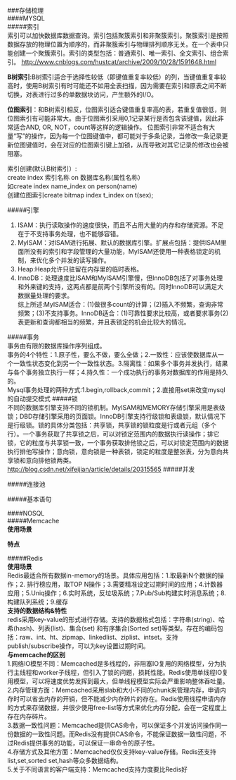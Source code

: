 ###存储梳理  
####MYSQL   
#####索引  
索引可以加快数据库数据查询。索引包括聚簇索引和非聚簇索引。聚簇索引是按照数据存放的物理位置为顺序的，而非聚簇索引与物理排列顺序无关。在一个表中只能创建一个聚簇索引。索引的类型包括：普通索引、唯一索引、全文索引、组合索引。  http://www.cnblogs.com/hustcat/archive/2009/10/28/1591648.html

**B树索引**:B树索引适合于选择性较低（即键值重复率较低）的列，当键值重复率较高时，使用B树索引有时可能还不如用全表扫描，因为需要在索引和原表之间不断切换，对表进行过多的单数据块访问，产生额外的I/O。

**位图索引**：和B树索引相反，位图索引适合键值重复率高的表，若重复值很低，则位图索引有可能非常大。由于位图索引采用0,1记录某行是否包含该键值，因此非常适合AND, OR, NOT，count等这样的逻辑操作。
位图索引非常不适合有大量“写”的操作，因为每一个位图键值中，都可能对于多条记录，当修改一条记录更新位图键值时，会在对应的位图索引键上加锁，从而导致对其它记录的修改也会被阻塞。

索引创建(默认B树索引）:   
create index 索引名称 on 数据库名称(属性名称）  
如create index name_index on person(name)  
创建位图索引create bitmap index t_index on t(sex);

#####引擎  
1. ISAM：执行读取操作的速度很快，而且不占用大量的内存和存储资源。不足在于不支持事务处理，也不能够容错。  
2. MyISAM：对ISAM进行拓展、默认的数据库引擎。扩展点包括：提供ISAM里面所没有的索引和字段管理的大量功能，MyISAM还使用一种表格锁定的机制，来优化多个并发的读写操作。
3. Heap:Heap允许只驻留在内存里的临时表格。  
4. InnoDB：处理速度比ISAM和MyISAM引擎慢，但InnoDB包括了对事务处理和外来键的支持，这两点都是前两个引擎所没有的。同时InnoDB可以满足大数据量处理的要求。  
综上所述:MyISAM适合：(1)做很多count的计算；(2)插入不频繁，查询非常频繁；(3)不支持事务。InnoDB适合：(1)可靠性要求比较高，或者要求事务(2)表更新和查询都相当的频繁，并且表锁定的机会比较大的情况。  

#####事务  
事务由有限的数据库操作序列组成。  
事务的4个特性：1.原子性，要么不做，要么全做；2.一致性：应该使数据库从一个一致性状态变化到另一个一致性状态。3.隔离性：如果多个事务并发执行，结果与各个事务独立执行一样；4.持久性：一个成功执行的事务对数据库的作用是持久的。  
Mysql事务处理的两种方式:1.begin,rollback,commit；2.直接用set来改变mysql的自动提交模式
#####锁  
不同的数据库引擎支持不同的锁机制。MyISAM和MEMORY存储引擎采用是表级锁；DBD存储引擎采用的页面锁。InnoDB引擎支持行级锁和表级锁，默认情况下是行级锁。锁的具体分类包括：共享锁，共享锁的锁粒度是行或者元组（多个行）。一个事务获取了共享锁之后，可以对锁定范围内的数据执行读操作；排它锁，它的粒度与共享锁一致，一个事务获取排他锁之后，可以对锁定范围内的数据执行排他写操作；意向锁，意向锁是一种表锁，锁定的粒度是整张表，分为意向共享锁和意向排他锁两类。http://blog.csdn.net/xifeijian/article/details/20315565
#####并发  
  
#####连接池  
  
#####基本语句  
  
####NOSQL    
#####Memcache   
**使用场景**  
  
**特点**  
   
#####Redis  
**使用场景**   
Redis最适合所有数据in-memory的场景。具体应用包括：1.取最新N个数据的操作；2. 排行榜应用，取TOP N操作；3.需要精准设定过期时间的应用；4.计数器应用；5.Uniq操作；6.实时系统，反垃圾系统；7.Pub/Sub构建实时消息系统；8.构建队列系统；9.缓存  
**支持的数据结构&特性**    
redis采用key-value的形式进行存储。支持的数据格式包括：字符串(string)、哈希(hash)、列表(list)、集合(set) 和有序集合(Sorted set)等类型。存在的编码包括：raw、int、ht、zipmap、linkedlist、ziplist、intset。支持publish/subscribe操作，可以为key设置过期时间。  
**与memcache的区别**   
1.网络IO模型不同：Memcached是多线程的，非阻塞IO复用的网络模型，分为执行主线程和worker子线程，但引入了锁的问题，损耗性能。Redis使用单线程IO复用模型，可以将速度优势发挥到最大，但单线程模型实际会严重影响整体吞吐量。  
2.内存管理方面：Memcached采用slab和大小不同的chunk来管理内存，申请内存时可以省去内存的开销，但不能减少内存碎片的存在。Redis使用线程申请内存的方式来存储数据，并很少使用free-list等方式来优化内存分配，会在一定程度上存在内存碎片。  
3.数据一致性问题：Memcached提供CAS命令，可以保证多个并发访问操作同一份数据的一致性问题。而Redis没有提供CAS命令，不能保证数据一致性问题，不过Redis提供事务的功能，可以保证一串命令的原子性。  
4.存储方式及其他方面：Memcached仅仅支持key-value存储。Redis还支持list,set,sorted set,hash等众多数据结构。  
5.关于不同语言的客户端支持：Memcached支持力度要比Redis好
